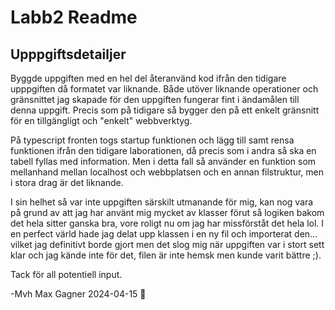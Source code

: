 # Labb2 Readme
## Upppgiftsdetailjer
Byggde uppgiften med en hel del återanvänd kod ifrån den tidigare upppgiften då formatet var liknande. Både utöver liknande operationer och gränsnittet jag skapade för den uppgiften
fungerar fint i ändamålen till denna uppgift. Precis som på tidigare så bygger den på ett enkelt gränsnitt för en tillgängligt och "enkelt" webbverktyg.

På typescript fronten togs startup funktionen och lägg till samt rensa funktionen ifrån den tidigare laborationen, då precis som i andra så ska en tabell fyllas med information. 
Men i detta fall så använder en funktion som mellanhand mellan localhost och webbplatsen och en annan filstruktur, men i stora drag är det liknande.

I sin helhet så var inte uppgiften särskilt utmanande för mig, kan nog vara på grund av att jag har använt mig mycket av klasser förut så logiken bakom det hela sitter ganska bra, vore roligt nu om jag har missförståt det hela lol.
I en perfect värld hade jag delat upp klassen i en ny fil och importerat den... vilket jag definitivt borde gjort men det slog mig när uppgiften var i stort sett klar och jag kände inte för det, filen är inte hemsk men kunde varit bättre ;).

Tack för all potentiell input.

-Mvh Max Gagner 2024-04-15 📆
